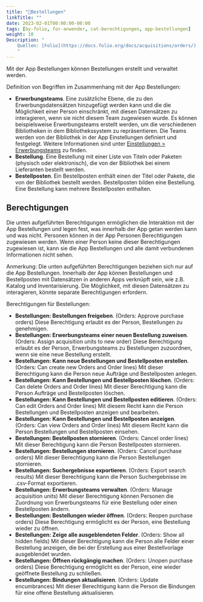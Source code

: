```yaml
---
title: "📱Bestellungen"
linkTitle: ""
date: 2023-02-01T00:00:00-00:00
tags: [by-folio, for-anwender, cat-berechtigungen, app-bestellungen]
weight: 10
Description: "
    Quellen: [Folio](https://docs.folio.org/docs/acquisitions/orders/) & [GBV](https://info.gbv.de/pages/viewpage.action?pageId=839188626)
    "
---
```


Mit der App Bestellungen können Bestellungen erstellt und verwaltet werden.

Definition von Begriffen im Zusammenhang mit der App Bestellungen:

* **Erwerbungsteams**. Eine zusätzliche Ebene, die zu den Erwerbungsdatensätzen hinzugefügt werden kann und die die Möglichkeit einer Person einschränkt, mit diesen Datensätzen zu interagieren, wenn sie nicht diesem Team zugewiesen wurde. Es können beispielsweise Erwerbungsteams erstellt werden, um die verschiedenen Bibliotheken in dem Bibliothekssystem zu repräsentieren. Die Teams werden von der Bibliothek in der App Einstellungen definiert und festgelegt. Weitere Informationen sind unter [Einstellungen > Erwerbungsteams](https://info.gbv.de/pages/viewpage.action?pageId=849379720) zu finden.
* **Bestellung**. Eine Bestellung mit einer Liste von Titeln oder Paketen (physisch oder elektronisch), die von der Bibliothek bei einem Lieferanten bestellt werden.
* **Bestellposten**. Ein Bestellposten enthält einen der Titel oder Pakete, die von der Bibliothek bestellt werden. Bestellposten bilden eine Bestellung. Eine Bestellung kann mehrere Bestellposten enthalten.

## Berechtigungen

Die unten aufgeführten Berechtigungen ermöglichen die Interaktion mit der App Bestellungen und legen fest, was innerhalb der App getan werden kann und was nicht. Personen können in der App Personen Berechtigungen zugewiesen werden. Wenn einer Person keine dieser Berechtigungen zugewiesen ist, kann sie die App Bestellungen und alle damit verbundenen Informationen nicht sehen.

Anmerkung: Die unten aufgeführten Berechtigungen beziehen sich nur auf die App Bestellungen. Innerhalb der App können Bestellungen und Bestellposten mit Datensätzen in anderen Apps verknüpft sein, wie z.B. Katalog und Inventarisierung. Die Möglichkeit, mit diesen Datensätzen zu interagieren, könnte separate Berechtigungen erfordern.

Berechtigungen für Bestellungen:

* **Bestellungen: Bestellungen freigeben**. (Orders: Approve purchase orders)
    Diese Berechtigung erlaubt es der Person, Bestellungen zu genehmigen.
* **Bestellungen: Erwerbungsteams einer neuen Bestellung zuweisen**. (Orders: Assign acquisition units to new order)
    Diese Berechtigung erlaubt es der Person, Erwerbungsteams zu Bestellungen zuzuordnen, wenn sie eine neue Bestellung erstellt.
* **Bestellungen: Kann neue Bestellungen und Bestellposten erstellen**. (Orders: Can create new Orders and Order lines)
    Mit dieser Berechtigung kann die Person neue Aufträge und Bestellposten anlegen.
* **Bestellungen: Kann Bestellungen und Bestellposten löschen**. (Orders: Can delete Orders and Order lines)
    Mit dieser Berechtigung kann die Person Aufträge und Bestellposten löschen.
* **Bestellungen: Kann Bestellungen und Bestellposten editieren**. (Orders: Can edit Orders and Order lines)
    Mit diesem Recht kann die Person Bestellungen und Bestellposten anzeigen und bearbeiten.
* **Bestellungen: Kann Bestellungen und Bestellposten anzeigen**. (Orders: Can view Orders and Order lines)
    Mit diesem Recht kann die Person Bestellungen und Bestellposten einsehen.
* **Bestellungen: Bestellposten stornieren**. (Orders: Cancel order lines)
    Mit dieser Berechtigung kann die Person Bestellposten stornieren.
* **Bestellungen: Bestellungen stornieren**. (Orders: Cancel purchase orders)
    Mit dieser Berechtigung kann die Person Bestellungen stornieren.
* **Bestellungen: Suchergebnisse exportieren**. (Orders: Export search results)
    Mit dieser Berechtigung kann die Person Suchergebnisse im .csv-Format exportieren.
* **Bestellungen: Erwerbungsteams verwalten**. (Orders: Manage acquisition units)
    Mit dieser Berechtigung können Personen die Zuordnung von Erwerbungsteams für eine Bestellung oder einen Bestellposten ändern.
* **Bestellungen: Bestellungen wieder öffnen**. (Orders: Reopen purchase orders)
    Diese Berechtigung ermöglicht es der Person, eine Bestellung wieder zu öffnen.
* **Bestellungen: Zeige alle ausgeblendeten Felder**. (Orders: Show all hidden fields)
    Mit dieser Berechtigung kann die Person alle Felder einer Bestellung anzeigen, die bei der Erstellung aus einer Bestellvorlage ausgeblendet wurden.
* **Bestellungen: Öffnen rückgängig machen**. (Orders: Unopen purchase orders)
    Diese Berechtigung ermöglicht es der Person, eine wieder geöffnete Bestellung zu schließen.
* **Bestellungen: Bindungen aktualisieren**. (Orders: Update encumbrances)
    Mit dieser Berechtigung kann die Person die Bindungen für eine offene Bestellung aktualisieren.
